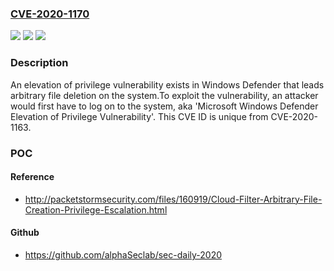 ### [CVE-2020-1170](https://cve.mitre.org/cgi-bin/cvename.cgi?name=CVE-2020-1170)
![](https://img.shields.io/static/v1?label=Product&message=Windows%20Defender%20on%20Windows%20Server%202012%20R2%20(Server%20Core%20installation)&color=blue)
![](https://img.shields.io/static/v1?label=Version&message=n%2Fa&color=blue)
![](https://img.shields.io/static/v1?label=Vulnerability&message=Elevation%20of%20Privilege&color=brighgreen)

### Description

An elevation of privilege vulnerability exists in Windows Defender that leads arbitrary file deletion on the system.To exploit the vulnerability, an attacker would first have to log on to the system, aka 'Microsoft Windows Defender Elevation of Privilege Vulnerability'. This CVE ID is unique from CVE-2020-1163.

### POC

#### Reference
- http://packetstormsecurity.com/files/160919/Cloud-Filter-Arbitrary-File-Creation-Privilege-Escalation.html

#### Github
- https://github.com/alphaSeclab/sec-daily-2020

